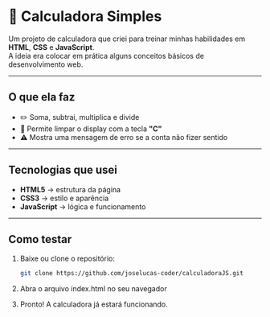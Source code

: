# 🧮 Calculadora Simples

Um projeto de calculadora que criei para treinar minhas habilidades em **HTML**, **CSS** e **JavaScript**.  
A ideia era colocar em prática alguns conceitos básicos de desenvolvimento web.

---

## O que ela faz

- ✏️ Soma, subtrai, multiplica e divide  
- 🧹 Permite limpar o display com a tecla **"C"**  
- ⚠️ Mostra uma mensagem de erro se a conta não fizer sentido  

---

## Tecnologias que usei

- **HTML5** → estrutura da página  
- **CSS3** → estilo e aparência  
- **JavaScript** → lógica e funcionamento  

---

## Como testar

1. Baixe ou clone o repositório:
   ```bash
   git clone https://github.com/joselucas-coder/calculadoraJS.git
   
 2. Abra o arquivo index.html no seu navegador

 3. Pronto! A calculadora já estará funcionando.
